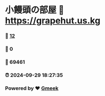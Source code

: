 # 小饅頭の部屋 :link: https://grapehut.us.kg 
### :page_facing_up: [12](https://grapehut.us.kg/tag.html) 
### :speech_balloon: 0 
### :hibiscus: 69461 
### :alarm_clock: 2024-09-29 18:27:35 
### Powered by :heart: [Gmeek](https://github.com/Meekdai/Gmeek)
